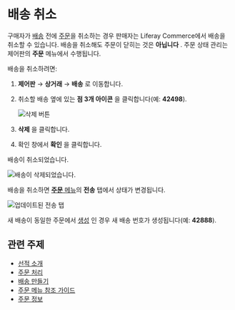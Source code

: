 # 배송 취소

구매자가 [배송](./introduction-to-shipments.md) 전에 [주문](../orders/processing-an-order.md)을 취소하는 경우 판매자는 Liferay Commerce에서 배송을 취소할 수 있습니다. 배송을 취소해도 주문이 닫히는 것은 **아닙니다** . 주문 상태 관리는 제어판의 **주문** 메뉴에서 수행됩니다.

배송을 취소하려면:

1. **제어판** → **상거래** → **배송** 로 이동합니다.
2. 취소할 배송 옆에 있는 **점 3개 아이콘** 을 클릭합니다(예: **42498**).
   
   ![삭제 버튼](./cancelling-a-shipment/images/01.png)

3. **삭제** 을 클릭합니다.

4. 확인 창에서 **확인** 을 클릭합니다.

배송이 취소되었습니다.

![배송이 삭제되었습니다.](./cancelling-a-shipment/images/02.png)

배송을 취소하면 [**주문** 메뉴](../orders/orders-menu-reference-guide.md)의 **전송** 탭에서 상태가 변경됩니다.

![업데이트된 전송 탭](./cancelling-a-shipment/images/03.png)

새 배송이 동일한 주문에서 [생성](./creating-a-shipment.md) 인 경우 새 배송 번호가 생성됩니다(예: **42888**).

## 관련 주제

* [선적 소개](./introduction-to-shipments.md)
* [주문 처리](../orders/processing-an-order.md)
* [배송 만들기](./creating-a-shipment.md)
* [주문 메뉴 참조 가이드](../orders/orders-menu-reference-guide.md)
* [주문 정보](../orders/order-information.md)
